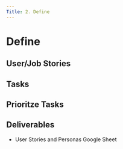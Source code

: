 ```yaml
---
Title: 2. Define
---
```


# Define





## User/Job Stories

## Tasks

## Prioritze Tasks 

## Deliverables 

- User Stories and Personas Google Sheet 
